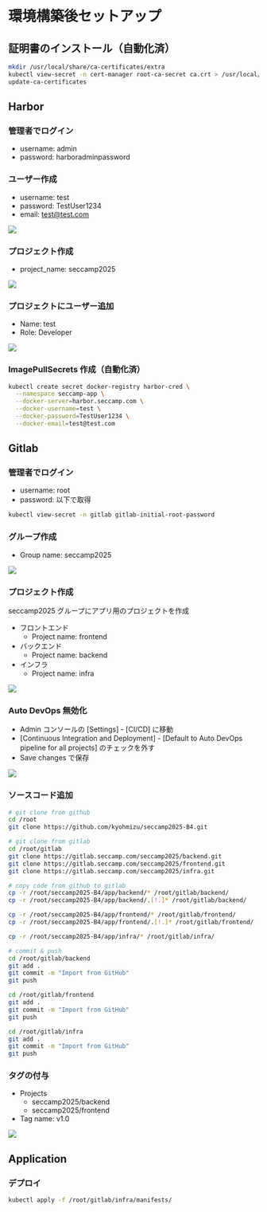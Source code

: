 # 環境構築後セットアップ

## 証明書のインストール（自動化済）

```bash
mkdir /usr/local/share/ca-certificates/extra
kubectl view-secret -n cert-manager root-ca-secret ca.crt > /usr/local/share/ca-certificates/extra/seccamp-ca.crt
update-ca-certificates
```

## Harbor

### 管理者でログイン

- username: admin
- password: harboradminpassword

### ユーザー作成

- username: test
- password: TestUser1234
- email: test@test.com

![](images/harbor/new_user.png)

### プロジェクト作成

- project_name: seccamp2025

![](images/harbor/new_project.png)

### プロジェクトにユーザー追加

- Name: test
- Role: Developer

![](images/harbor/add_user_to_project.png)

### ImagePullSecrets 作成（自動化済）

```bash
kubectl create secret docker-registry harbor-cred \
  --namespace seccamp-app \
  --docker-server=harbor.seccamp.com \
  --docker-username=test \
  --docker-password=TestUser1234 \
  --docker-email=test@test.com
```

## Gitlab

### 管理者でログイン

- username: root
- password: 以下で取得

```bash
kubectl view-secret -n gitlab gitlab-initial-root-password
```

### グループ作成

- Group name: seccamp2025

![](images/gitlab/create_group.png)

### プロジェクト作成

seccamp2025 グループにアプリ用のプロジェクトを作成

- フロントエンド
  - Project name: frontend
- バックエンド
  - Project name: backend
- インフラ
  - Project name: infra

![](images/gitlab/projects.png)

### Auto DevOps 無効化

- Admin コンソールの \[Settings] - \[CI/CD] に移動
- \[Continuous Integration and Deployment] - \[Default to Auto DevOps pipeline for all projects] のチェックを外す
- Save changes で保存

![](images/gitlab/turn_off_auto_devops.png)

### ソースコード追加

```bash
# git clone from github
cd /root
git clone https://github.com/kyohmizu/seccamp2025-B4.git

# git clone from gitlab
cd /root/gitlab
git clone https://gitlab.seccamp.com/seccamp2025/backend.git
git clone https://gitlab.seccamp.com/seccamp2025/frontend.git
git clone https://gitlab.seccamp.com/seccamp2025/infra.git

# copy code from github to gitlab
cp -r /root/seccamp2025-B4/app/backend/* /root/gitlab/backend/
cp -r /root/seccamp2025-B4/app/backend/.[!.]* /root/gitlab/backend/

cp -r /root/seccamp2025-B4/app/frontend/* /root/gitlab/frontend/
cp -r /root/seccamp2025-B4/app/frontend/.[!.]* /root/gitlab/frontend/

cp -r /root/seccamp2025-B4/app/infra/* /root/gitlab/infra/

# commit & push
cd /root/gitlab/backend
git add .
git commit -m "Import from GitHub"
git push

cd /root/gitlab/frontend
git add .
git commit -m "Import from GitHub"
git push

cd /root/gitlab/infra
git add .
git commit -m "Import from GitHub"
git push
```

### タグの付与

- Projects
  - seccamp2025/backend
  - seccamp2025/frontend
- Tag name: v1.0

![](images/gitlab/new_tag.png)

## Application

### デプロイ

```bash
kubectl apply -f /root/gitlab/infra/manifests/
```

